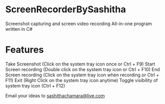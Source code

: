 # ScreenRecorderBySashitha
Screenshot capturing and screen video recording All-in-one program written in C#

# Features
Take Screenshot (Click on the system tray icon once or Ctrl + F9)
Start Screen recording (Double click on the system tray icon or Ctrl + F10)
End Screen recording (Click on the system tray icon when recording or Ctrl + F11)
Exit (Right Click on the system tray icon anytime)
Toggle visibility of system tray icon (Ctrl + F12)

Email your ideas to sashithachamara@live.com

